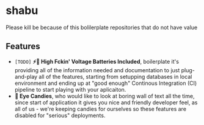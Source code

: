 # shabu
Please kill be because of this bolilerplate repositories that do not have value

## Features

- `[TODO]` **⚡🔋 High Fckin' Voltage Batteries Included**, boilerplate it's providing all of the information needed and documentation to just plug-and-play all of the features, starting from setupping databases in local environment and ending up at "good enough" Continous Integration (CI) pipeline to start playing with your aplicaiton.
- **🍭 Eye Candies**, who would like to look at boring wall of text all the time, since start of application it gives you nice and friendly developer feel, as all of us - we're keeping candies for ourselves so these features are disabled for "serious" deployments.
